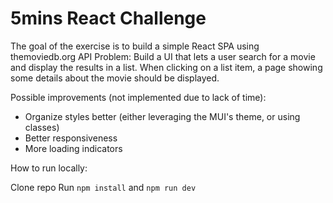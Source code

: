 # 5mins React Challenge
The goal of the exercise is to build a simple React SPA using themoviedb.org API
Problem:
Build a UI that lets a user search for a movie and display the results in a list. When clicking on a
list item, a page showing some details about the movie should be displayed.

Possible improvements (not implemented due to lack of time):
 - Organize styles better (either leveraging the MUI's theme, or using classes)
 - Better responsiveness
 - More loading indicators

How to run locally:

Clone repo
Run `npm install` and `npm run dev`
